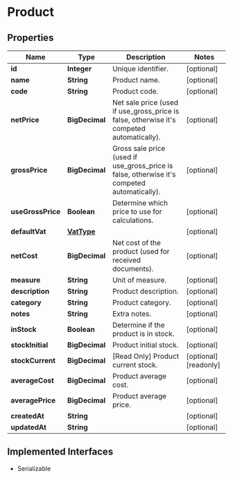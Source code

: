 

# Product


## Properties

Name | Type | Description | Notes
------------ | ------------- | ------------- | -------------
**id** | **Integer** | Unique identifier. |  [optional]
**name** | **String** | Product name. |  [optional]
**code** | **String** | Product code. |  [optional]
**netPrice** | **BigDecimal** | Net sale price (used if use_gross_price is false, otherwise it&#39;s competed automatically). |  [optional]
**grossPrice** | **BigDecimal** | Gross sale price (used if use_gross_price is false, otherwise it&#39;s competed automatically). |  [optional]
**useGrossPrice** | **Boolean** | Determine which price to use for calculations. |  [optional]
**defaultVat** | [**VatType**](VatType.md) |  |  [optional]
**netCost** | **BigDecimal** | Net cost of the product (used for received documents). |  [optional]
**measure** | **String** | Unit of measure. |  [optional]
**description** | **String** | Product description. |  [optional]
**category** | **String** | Product category. |  [optional]
**notes** | **String** | Extra notes. |  [optional]
**inStock** | **Boolean** | Determine if the product is in stock. |  [optional]
**stockInitial** | **BigDecimal** | Product initial stock. |  [optional]
**stockCurrent** | **BigDecimal** | [Read Only] Product current stock. |  [optional] [readonly]
**averageCost** | **BigDecimal** | Product average cost. |  [optional]
**averagePrice** | **BigDecimal** | Product average price. |  [optional]
**createdAt** | **String** |  |  [optional]
**updatedAt** | **String** |  |  [optional]


## Implemented Interfaces

* Serializable


